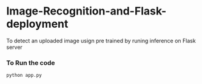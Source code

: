 # Image-Recognition-and-Flask-deployment
To detect an uploaded image usign pre trained by runing inference on Flask server 

### To Run the code 
```python app.py```
